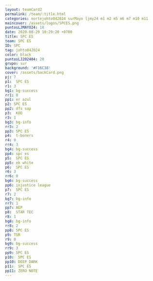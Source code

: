 ```yaml
---
layout: teamCard2
permalink: /team/:title.html
categories: nortejohto042024 surMayo ljmy24 m1 m2 m5 m6 m7 m10 m11
maincover: /assets/logos/SPCES.png
puntosLJMAYO24: 18
date: 2020-08-29 10:29:20 +0700
title: SPC ES
team: SPC ES
ID: SPC
tag: johto042024
color: black
puntosLJ202404: 20
grupo: sur
background: '#F16C38'
cover: /assets/backCard.png
pj: 7
p1:  SPC ES
r1: 3
bg1: bg-success
rr1: 0
pp1: er azul
p2: SPC ES
pp2: dfs sap
p3:  KOD
r3: 1
bg3: bg-info
rr3: 2
pp3: SPC ES
p4:  t-boners
r4: 0
rr4: 3
bg4: bg-success
pp4: spc es
p5:  SPC ES
pp5: ek white
p6:  SPC ES
r6: 3
rr6: 0
bg6: bg-success
pp6: injustice league
p7:  SPC ES
r7: 2
bg7: bg-info
rr7: 1
pp7: AEP
p8:  STAR TEC
r8: 1
bg8: bg-info
rr8: 2
pp8: SPC ES
p9: TSR
r9: 0
bg9: bg-success
rr9: 3
pp9: SPC ES
p10:  SPC ES
pp10: DEEP DARK
p11:  SPC ES
pp11: ZERO NOTE
---
```



